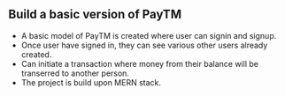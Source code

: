 
## Build a basic version of PayTM

- A basic model of PayTM is created where user can signin and signup.
- Once user have signed in, they can see various other users already created.
- Can initiate a transaction where money from their balance will be transerred to another person.
- The project is build upon MERN stack.
